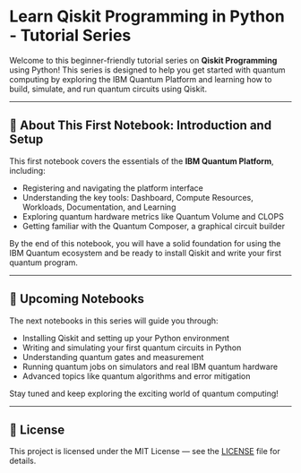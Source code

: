 # Learn Qiskit Programming in Python - Tutorial Series

Welcome to this beginner-friendly tutorial series on **Qiskit Programming** using Python!
This series is designed to help you get started with quantum computing by exploring the IBM Quantum Platform and learning how to build, simulate, and run quantum circuits using Qiskit.

---

## 📒 About This First Notebook: Introduction and Setup

This first notebook covers the essentials of the **IBM Quantum Platform**, including:

- Registering and navigating the platform interface
- Understanding the key tools: Dashboard, Compute Resources, Workloads, Documentation, and Learning
- Exploring quantum hardware metrics like Quantum Volume and CLOPS
- Getting familiar with the Quantum Composer, a graphical circuit builder

By the end of this notebook, you will have a solid foundation for using the IBM Quantum ecosystem and be ready to install Qiskit and write your first quantum program.

---

## 🚀 Upcoming Notebooks

The next notebooks in this series will guide you through:

- Installing Qiskit and setting up your Python environment
- Writing and simulating your first quantum circuits in Python
- Understanding quantum gates and measurement
- Running quantum jobs on simulators and real IBM quantum hardware
- Advanced topics like quantum algorithms and error mitigation

Stay tuned and keep exploring the exciting world of quantum computing!

---

## 📄 License

This project is licensed under the MIT License — see the [LICENSE](LICENSE) file for details.